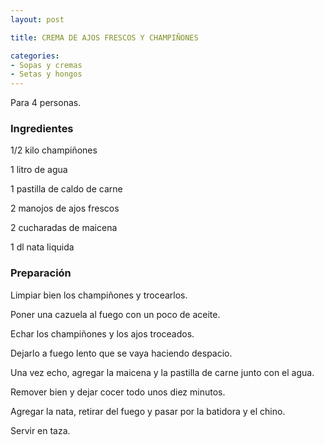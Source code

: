 ```yaml
---
layout: post

title: CREMA DE AJOS FRESCOS Y CHAMPIÑONES

categories:
- Sopas y cremas
- Setas y hongos
---
```

Para 4 personas.

<h3>Ingredientes</h3>
1/2 kilo champiñones

1 litro de agua

1 pastilla de caldo de carne

2 manojos de ajos frescos

2 cucharadas de maicena

1 dl nata liquida

<h3>Preparación</h3>
Limpiar bien los champiñones y trocearlos.

Poner una cazuela al fuego con un poco de aceite.

Echar los champiñones y los ajos troceados.

Dejarlo a fuego lento que se vaya haciendo despacio.

Una vez echo, agregar la maicena y la pastilla de carne junto con el agua.

Remover bien y dejar cocer todo unos diez minutos.

Agregar la nata, retirar del fuego y pasar por la batidora y el chino.

Servir en taza.